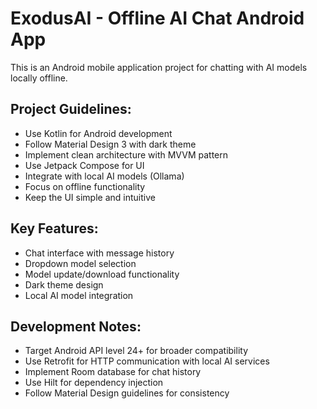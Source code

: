 <!-- Use this file to provide workspace-specific custom instructions to Copilot. For more details, visit https://code.visualstudio.com/docs/copilot/copilot-customization#_use-a-githubcopilotinstructionsmd-file -->

# ExodusAI - Offline AI Chat Android App

This is an Android mobile application project for chatting with AI models locally offline.

## Project Guidelines:
- Use Kotlin for Android development
- Follow Material Design 3 with dark theme
- Implement clean architecture with MVVM pattern
- Use Jetpack Compose for UI
- Integrate with local AI models (Ollama)
- Focus on offline functionality
- Keep the UI simple and intuitive

## Key Features:
- Chat interface with message history
- Dropdown model selection
- Model update/download functionality
- Dark theme design
- Local AI model integration

## Development Notes:
- Target Android API level 24+ for broader compatibility
- Use Retrofit for HTTP communication with local AI services
- Implement Room database for chat history
- Use Hilt for dependency injection
- Follow Material Design guidelines for consistency
